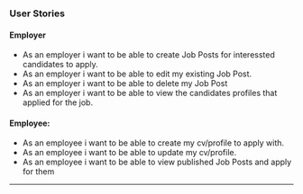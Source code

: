 ### User Stories

#### Employer

- As an employer i want to be able to create Job Posts for interessted candidates to apply.
- As an employer i want to be able to edit my existing Job Post.
- As an employer i want to be able to delete my Job Post
- As an employer i want to be able to view the candidates profiles that applied for the job.

#### Employee:

- As an employee i want to be able to create my cv/profile to apply with.
- As an employee i want to be able to update my cv/profile.
- As an employee i want to be able to view published Job Posts and apply for them

---